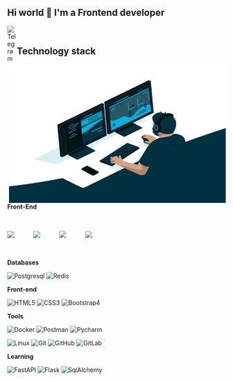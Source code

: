 ## Hi world 👋 I'm a Frontend developer

<a href="https://t.me/Toktonazarteginalmazazizbek">
  <img align="left" alt="Telegram" width="22px" src="https://camo.githubusercontent.com/5c1975da7d9ab735ceb71c57b6c7e48ff3e08ca4/68747470733a2f2f6564656e742e6769746875622e696f2f537570657254696e7949636f6e732f696d616765732f7376672f74656c656772616d2e737667">
</a>

</br>

## Technology stack

<img align="right" alt="GIF" src="https://github.com/DJWOMS/DJWOMS/blob/main/code.gif?raw=true" width="500" height="320" />

**Front-End**

<br>
<br>

<div style='display:flex'>
    <img src='https://lh3.googleusercontent.com/proxy/wwPjnG_3Hu8u7s24KISrVZi70WbhQh1higrD6L0p5Fwn1jI0MFc8AqQhXrCqFwcfGlai5GjUu0LFlnaP8ui2AekjgdflDojWsMj4o_7vMx-LkOiqvJRYGRhgb1Xk2RnDiOQDkamh-m_venE0Gv_EjdAjzzR8QmqAdhXDFJQM6_7-pUil' width='60' />
    <img src='https://oneteamsolutions.in/blogoneteam/wp-content/uploads/2020/05/REACT-JS-KOCHI.png' width='60' />
    <img src='https://pica.zhimg.com/v2-b4e23a502e44692d9f3c8b427ac23e01_720w.jpg?source=172ae18b' width='60' />
    <img src='https://res.cloudinary.com/practicaldev/image/fetch/s--kpVkTsRw--/c_imagga_scale,f_auto,fl_progressive,h_420,q_auto,w_1000/https://dev-to-uploads.s3.amazonaws.com/uploads/articles/r7kj8y4dfyd1aw989edi.png' width='100' />
</div>

<br>
<br>


**Databases**

![Postgresql](https://img.shields.io/badge/-Postgresql-%232c3e50?style=flat-square&logo=Postgresql)
![Redis](https://img.shields.io/badge/-Redis-FCA121?style=flat-square&logo=Redis)

**Front-end**

![HTML5](https://img.shields.io/badge/-HTML5-%23E44D27?style=flat-square&logo=html5&logoColor=ffffff)
![CSS3](https://img.shields.io/badge/-CSS3-%231572B6?style=flat-square&logo=css3)
![Bootstrap4](https://img.shields.io/badge/-Bootstrap-%231a202c?style=flat-square&logo=bootstrap)

**Tools**

![Docker](https://img.shields.io/badge/-Docker-46a2f1?style=flat-square&logo=docker&logoColor=white)
![Postman](https://img.shields.io/badge/Postman-FCA121?style=flat-square&logo=postman)
![Pycharm](https://img.shields.io/badge/-Pycharm-ffce5a?style=flat-square&logo=jetbrains)

![Linux](https://img.shields.io/badge/Linux-black?style=flat-square&logo=linux)
![Git](https://img.shields.io/badge/-Git-black?style=flat-square&logo=git)
![GitHub](https://img.shields.io/badge/-GitHub-181717?style=flat-square&logo=github)
![GitLab](https://img.shields.io/badge/-GitLab-FCA121?style=flat-square&logo=gitlab)

**Learning**

![FastAPI](https://img.shields.io/badge/-FastAPI-%2300C7B7?style=flat-square&logo=FastAPI)
![Flask](https://img.shields.io/badge/-Flask-%232c3e50?style=flat-square&logo=Flask)
![SqlAlchemy](https://img.shields.io/badge/-SqlAlchemy-FCA121?style=flat-square&logo=SqlAlchemy)

<!--
**DJWOMS/DJWOMS** is a ✨ _special_ ✨ repository because its `README.md` (this file) appears on your GitHub profile.

Here are some ideas to get you started:

- 🔭 I’m currently working on ...
- 🌱 I’m currently learning ...
- 👯 I’m looking to collaborate on ...
- 🤔 I’m looking for help with ...
- 💬 Ask me about ...
- 📫 How to reach me: ...
- 😄 Pronouns: ...
- ⚡ Fun fact: ...
-->

